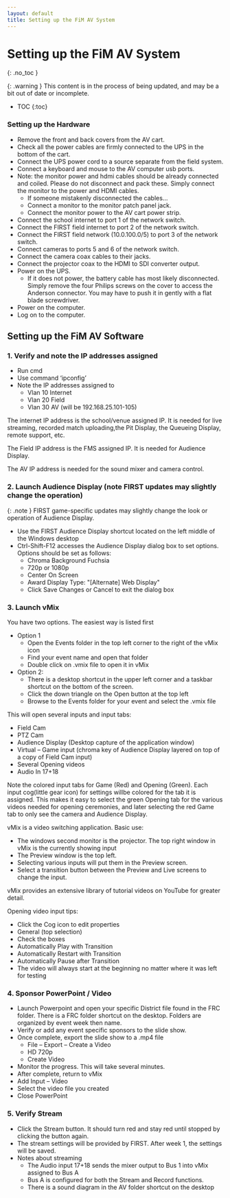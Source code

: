 ```yaml
---
layout: default
title: Setting up the FiM AV System
---
```


# Setting up the FiM AV System
{: .no_toc }

{: .warning }
This content is in the process of being updated, and may be a bit out of date or incomplete.

- TOC
{:toc}

### Setting up the Hardware

- Remove the front and back covers from the AV cart. 
- Check all the power cables are firmly connected to the UPS in the bottom of the cart. 
- Connect the UPS power cord to a source separate from the field system. 
- Connect a keyboard and mouse to the AV computer usb ports. 
- Note: the monitor power and hdmi cables should be already connected and coiled. Please do not disconnect and pack these. Simply connect the monitor to the power and HDMI cables. 
    - If someone mistakenly disconnected the cables... 
    - Connect a monitor to the monitor patch panel jack. 
    - Connect the monitor power to the AV cart power strip. 
- Connect the school internet to port 1 of the network switch. 
- Connect the FIRST field internet to port 2 of the network switch. 
- Connect the FIRST field network (10.0.100.0/5) to port 3 of the network switch. 
- Connect cameras to ports 5 and 6 of the network switch. 
- Connect the camera coax cables to their jacks. 
- Connect the projector coax to the HDMI to SDI converter output. 
- Power on the UPS. 
    - If it does not power, the battery cable has most likely disconnected. Simply remove the four Philips screws on the cover to access the Anderson connector. You may have to push it in gently with a flat blade screwdriver. 
- Power on the computer. 
- Log on to the computer. 
 
## Setting up the FiM AV Software  
 
### 1. Verify and note the IP addresses assigned 

- Run cmd 
- Use command ‘ipconfig’ 
- Note the IP addresses assigned to 
    - Vlan 10 Internet 
    - Vlan 20 Field 
    - Vlan 30 AV (will be 192.168.25.101-105) 
 
The internet IP address is the school/venue assigned IP. It is needed for live streaming, recorded match uploading,the Pit Display, the Queueing Display, remote support, etc.

The Field IP address is the FMS assigned IP. It is needed for Audience Display.

The AV IP address is needed for the sound mixer and camera control. 
 
### 2. Launch Audience Display (note FIRST updates may slightly change the operation) 

{: .note }
FIRST game-specific updates may slightly change the look or operation of Audience Display.

- Use the FIRST Audience Display shortcut located on the left middle of the Windows desktop 
- Ctrl-Shift-F12 accesses the Audience Display dialog box to set options. Options should be set as follows: 
    - Chroma Background Fuchsia 
    - 720p or 1080p 
    - Center On Screen
    - Award Display Type: "\[Alternate\] Web Display"
    - Click Save Changes or Cancel to exit the dialog box 
 
### 3. Launch vMix

You have two options. The easiest way is listed first 
- Option 1
    - Open the Events folder in the top left corner to the right of the vMix icon 
    - Find your event name and open that folder 
    - Double click on .vmix file to open it in vMix 
- Option 2: 
    - There is a desktop shortcut in the upper left corner and a taskbar shortcut on the bottom of the screen. 
    - Click the down triangle on the Open button at the top left 
    - Browse to the Events folder for your event and select the .vmix file 

This will open several inputs and input tabs: 

- Field Cam  
- PTZ Cam 
- Audience Display (Desktop capture of the application window) 
- Virtual – Game input (chroma key of Audience Display layered on top of a copy of Field Cam input) 
- Several Opening videos 
- Audio In 17+18 

Note the colored input tabs for Game (Red) and Opening (Green). Each input cog(little gear icon) for settings willbe colored for the tab it is assigned. This makes it easy to select the green Opening tab for the various videos needed for opening ceremonies, and later selecting the red Game tab to only see the camera and Audience Display. 
 
vMix is a video switching application. Basic use: 

- The windows second monitor is the projector. The top right window in vMix is the currently showing input 
- The Preview window is the top left.
- Selecting various inputs will put them in the Preview screen. 
- Select a transition button between the Preview and Live screens to change the input. 

vMix provides an extensive library of tutorial videos on YouTube for greater detail. 
 
Opening video input tips: 

- Click the Cog icon to edit properties 
- General (top selection) 
- Check the boxes  
- Automatically Play with Transition 
- Automatically Restart with Transition 
- Automatically Pause after Transition 
- The video will always start at the beginning no matter where it was left for testing 
 
### 4. Sponsor PowerPoint / Video 
- Launch Powerpoint and open your specific District file found in the FRC folder. There is a FRC folder shortcut on the desktop. Folders are organized by event week then name. 
- Verify or add any event specific sponsors to the slide show.
- Once complete, export the slide show to a .mp4 file 
    - File – Export – Create a Video 
    - HD 720p 
    - Create Video 
- Monitor the progress. This will take several minutes.  
- After complete, return to vMix 
- Add Input – Video 
- Select the video file you created 
- Close PowerPoint 

### 5. Verify Stream  
- Click the Stream button. It should turn red and stay red until stopped by clicking the button again. 
- The stream settings will be provided by FIRST. After week 1, the settings will be saved. 
- Notes about streaming 
    - The Audio input 17+18 sends the mixer output to Bus 1 into vMix assigned to Bus A 
    - Bus A is configured for both the Stream and Record functions. 
    - There is a sound diagram in the AV folder shortcut on the desktop
